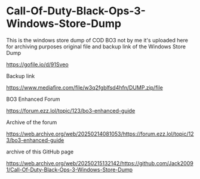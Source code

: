# Call-Of-Duty-Black-Ops-3-Windows-Store-Dump
This is the windows store dump of COD BO3 not by me it's uploaded here for archiving purposes
original file and backup link
of the Windows Store Dump

https://gofile.io/d/91Sveo

Backup link

https://www.mediafire.com/file/w3q2fgblfsd4hfn/DUMP.zip/file

BO3 Enhanced Forum

https://forum.ezz.lol/topic/123/bo3-enhanced-guide

Archive of the forum

https://web.archive.org/web/20250214081053/https://forum.ezz.lol/topic/123/bo3-enhanced-guide

archive of this GitHub page

https://web.archive.org/web/20250215132142/https://github.com/Jack20091/Call-Of-Duty-Black-Ops-3-Windows-Store-Dump
